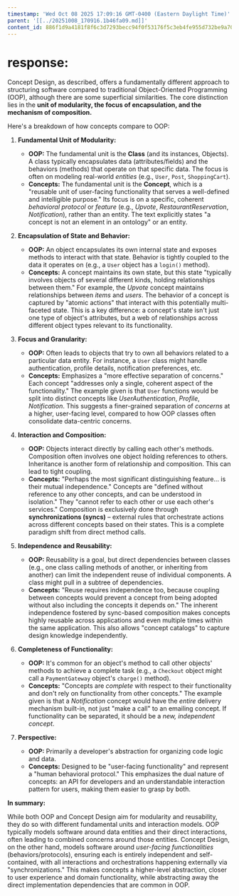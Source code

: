 ```yaml
---
timestamp: 'Wed Oct 08 2025 17:09:16 GMT-0400 (Eastern Daylight Time)'
parent: '[[../20251008_170916.1b46fa09.md]]'
content_id: 886f1d9a4181f8f6c3d7293becc94f0f53176f5c3eb4fe955d732be9a70d991b
---
```


# response:

Concept Design, as described, offers a fundamentally different approach to structuring software compared to traditional Object-Oriented Programming (OOP), although there are some superficial similarities. The core distinction lies in the **unit of modularity, the focus of encapsulation, and the mechanism of composition.**

Here's a breakdown of how concepts compare to OOP:

1. **Fundamental Unit of Modularity:**
   * **OOP:** The fundamental unit is the **Class** (and its instances, Objects). A class typically encapsulates data (attributes/fields) and the behaviors (methods) that operate on that specific data. The focus is often on modeling real-world *entities* (e.g., `User`, `Post`, `ShoppingCart`).
   * **Concepts:** The fundamental unit is the **Concept**, which is a "reusable unit of user-facing functionality that serves a well-defined and intelligible purpose." Its focus is on a specific, coherent *behavioral protocol* or *feature* (e.g., *Upvote*, *RestaurantReservation*, *Notification*), rather than an entity. The text explicitly states "a concept is not an element in an ontology" or an entity.

2. **Encapsulation of State and Behavior:**
   * **OOP:** An object encapsulates its own internal state and exposes methods to interact with that state. Behavior is tightly coupled to the data it operates on (e.g., a `User` object has a `login()` method).
   * **Concepts:** A concept maintains its own state, but this state "typically involves objects of several different kinds, holding relationships between them." For example, the *Upvote* concept maintains relationships between *items* and *users*. The behavior of a concept is captured by "atomic actions" that interact with this potentially multi-faceted state. This is a key difference: a concept's state isn't just one type of object's attributes, but a web of relationships across different object types relevant to its functionality.

3. **Focus and Granularity:**
   * **OOP:** Often leads to objects that try to own all behaviors related to a particular data entity. For instance, a `User` class might handle authentication, profile details, notification preferences, etc.
   * **Concepts:** Emphasizes a "more effective separation of concerns." Each concept "addresses only a single, coherent aspect of the functionality." The example given is that `User` functions would be split into distinct concepts like *UserAuthentication*, *Profile*, *Notification*. This suggests a finer-grained separation of *concerns* at a higher, user-facing level, compared to how OOP classes often consolidate data-centric concerns.

4. **Interaction and Composition:**
   * **OOP:** Objects interact directly by calling each other's methods. Composition often involves one object holding references to others. Inheritance is another form of relationship and composition. This can lead to tight coupling.
   * **Concepts:** "Perhaps the most significant distinguishing feature... is their mutual independence." Concepts are "defined without reference to any other concepts, and can be understood in isolation." They "cannot refer to each other or use each other's services." Composition is exclusively done through **synchronizations (syncs)** – external rules that orchestrate actions across different concepts based on their states. This is a complete paradigm shift from direct method calls.

5. **Independence and Reusability:**
   * **OOP:** Reusability is a goal, but direct dependencies between classes (e.g., one class calling methods of another, or inheriting from another) can limit the independent reuse of individual components. A class might pull in a subtree of dependencies.
   * **Concepts:** "Reuse requires independence too, because coupling between concepts would prevent a concept from being adopted without also including the concepts it depends on." The inherent independence fostered by sync-based composition makes concepts highly reusable across applications and even multiple times within the same application. This also allows "concept catalogs" to capture design knowledge independently.

6. **Completeness of Functionality:**
   * **OOP:** It's common for an object's method to call other objects' methods to achieve a complete task (e.g., a `Checkout` object might call a `PaymentGateway` object's `charge()` method).
   * **Concepts:** "Concepts are *complete* with respect to their functionality and don't rely on functionality from other concepts." The example given is that a *Notification* concept would have the *entire* delivery mechanism built-in, not just "make a call" to an emailing concept. If functionality can be separated, it should be a *new, independent concept*.

7. **Perspective:**
   * **OOP:** Primarily a developer's abstraction for organizing code logic and data.
   * **Concepts:** Designed to be "user-facing functionality" and represent a "human behavioral protocol." This emphasizes the dual nature of concepts: an API for developers and an understandable interaction pattern for users, making them easier to grasp by both.

**In summary:**

While both OOP and Concept Design aim for modularity and reusability, they do so with different fundamental units and interaction models. OOP typically models software around data entities and their direct interactions, often leading to combined concerns around those entities. Concept Design, on the other hand, models software around *user-facing functionalities* (behaviors/protocols), ensuring each is entirely independent and self-contained, with all interactions and orchestrations happening externally via "synchronizations." This makes concepts a higher-level abstraction, closer to user experience and domain functionality, while abstracting away the direct implementation dependencies that are common in OOP.
